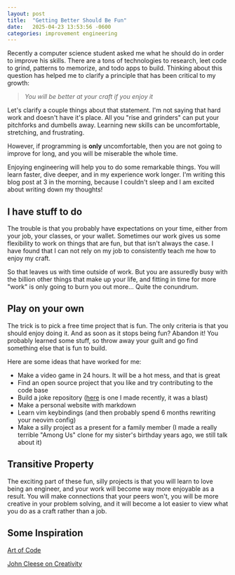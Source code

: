 ```yaml
---
layout: post
title:  "Getting Better Should Be Fun"
date:   2025-04-23 13:53:56 -0600
categories: improvement engineering
---
```


Recently a computer science student asked me what he should do in order to improve his skills. There are a tons of technologies to research, leet code to grind, patterns to memorize, and todo apps to build. Thinking about this question has helped me to clarify a principle that has been critical to my growth:

> *You will be better at your craft if you enjoy it*

Let's clarify a couple things about that statement. I'm not saying that hard work and doesn't have it's place. All you "rise and grinders" can put your pitchforks and dumbells away. Learning new skills can be uncomfortable, stretching, and frustrating.

However, if programming is **only** uncomfortable, then you are not going to improve for long, and you will be miserable the whole time.

Enjoying engineering will help you to do some remarkable things. You will learn faster, dive deeper, and in my experience work longer. I'm writing this blog post at 3 in the morning, because I couldn't sleep and I am excited about writing down my thoughts!

## I have stuff to do

The trouble is that you probably have expectations on your time, either from your job, your classes, or your wallet. Sometimes our work gives us some flexibility to work on things that are fun, but that isn't always the case. I have found that I can not rely on my job to consistently teach me how to enjoy my craft.

So that leaves us with time outside of work. But you are assuredly busy with the billion other things that make up your life, and fitting in time for more "work" is only going to burn you out more... Quite the conundrum.

## Play on your own

The trick is to pick a free time project that is fun. The only criteria is that you should enjoy doing it. And as soon as it stops being fun? Abandon it! You probably learned some stuff, so throw away your guilt and go find something else that is fun to build.

Here are some ideas that have worked for me:

- Make a video game in 24 hours. It will be a hot mess, and that is great
- Find an open source project that you like and try contributing to the code base
- Build a joke repository ([here](https://github.com/RileyGabrielson/the-identity) is one I made recently, it was a blast)
- Make a personal website with markdown
- Learn vim keybindings (and then probably spend 6 months rewriting your neovim config)
- Make a silly project as a present for a family member (I made a really terrible "Among Us" clone for my sister's birthday years ago, we still talk about it)

## Transitive Property

The exciting part of these fun, silly projects is that you will learn to love being an engineer, and your work will become way more enjoyable as a result. You will make connections that your peers won't, you will be more creative in your problem solving, and it will become a lot easier to view what you do as a craft rather than a job.

## Some Inspiration

[Art of Code](https://www.youtube.com/watch?v=6avJHaC3C2U)

[John Cleese on Creativity](https://genius.com/John-cleese-lecture-on-creativity-annotated)